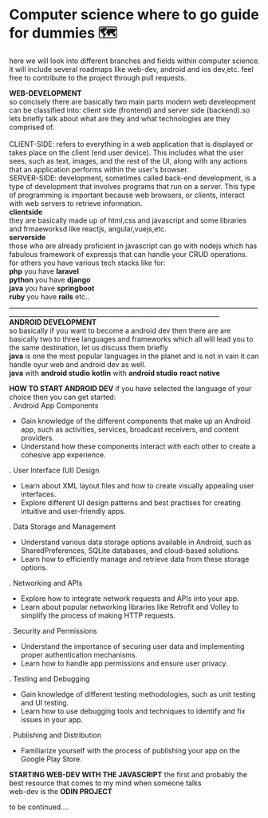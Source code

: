 # Computer science where to go guide for dummies 🗺️
here we will look into different branches and fields within computer science. it will include several roadmaps like web-dev, android and ios dev,etc.
feel free to contribute to the project through pull requests.

**WEB-DEVELOPMENT**
<br>
so concisely there are basically two main parts modern web develeopment can be classified into: client side (frontend) and server side (backend).so lets briefly talk about what are they and what technologies are they comprised of. <br> <br>
CLIENT-SIDE: refers to everything in a web application that is displayed or takes place on the client (end user device). This includes what the user sees, such as text, images, and the rest of the UI, along with any actions that an application performs within the user's browser. <br>
SERVER-SIDE: development, sometimes called back-end development, is a type of development that involves programs that run on a server. This type of programming is important because web browsers, or clients, interact with web servers to retrieve information.
<br>
**clientside**
<br>
they are basically made up of html,css and javascript and some libraries and frmaeworksd like reactjs, angular,vuejs,etc.
<br>
**serverside**
<br>
those who are already proficient in javascript can go with nodejs which has fabulous framework of expressjs that can handle your CRUD operations.<br>
for others you have various tech stacks like for:
<br>
**php** you have **laravel** <br>
**python** you have **django** <br>
**java** you have **springboot** <br>
**ruby** you have **rails** etc..
<br>________________________________________________________________________________________________________________________________________________<br>
**ANDROID DEVELOPMENT**
<br>
so basically if you want to become a android dev then there are are basically two to three languages and frameworks which all will lead you to the same destination, let us discuss them briefly<br>
**java** is one the most popular languages in the planet and is not in vain it can handle oyur web and android dev as well.<br>
**java** with **android studio**
**kotlin** with **android studio**
**react native**

**HOW TO START ANDROID DEV**
if you have selected the language of your choice then you can get started:
<br>
. Android App Components
- Gain knowledge of the different components that make up an Android app, such as activities, services, broadcast receivers, and content providers.
- Understand how these components interact with each other to create a cohesive app experience.

. User Interface (UI) Design
- Learn about XML layout files and how to create visually appealing user interfaces.
- Explore different UI design patterns and best practises for creating intuitive and user-friendly apps.

. Data Storage and Management
- Understand various data storage options available in Android, such as SharedPreferences, SQLite databases, and cloud-based solutions.
- Learn how to efficiently manage and retrieve data from these storage options.

. Networking and APIs
- Explore how to integrate network requests and APIs into your app.
- Learn about popular networking libraries like Retrofit and Volley to simplify the process of making HTTP requests.

. Security and Permissions
- Understand the importance of securing user data and implementing proper authentication mechanisms.
- Learn how to handle app permissions and ensure user privacy.

. Testing and Debugging
- Gain knowledge of different testing methodologies, such as unit testing and UI testing.
- Learn how to use debugging tools and techniques to identify and fix issues in your app.

. Publishing and Distribution
- Familiarize yourself with the process of publishing your app on the Google Play Store.

**STARTING WEB-DEV WITH THE JAVASCRIPT**
the first and probably the best resource that comes to my mind when someone talks <br>
web-dev is the **ODIN PROJECT**

to be continued....
